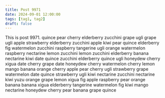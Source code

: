 ```yaml
---
title: Post 9971
date: 2024-09-01 12:00:00
tags: [tag1, tag2]
draft: false
---
```

This is post 9971.
quince
pear
cherry
elderberry
zucchini
grape
ugli
grape
ugli
apple
strawberry
elderberry
zucchini
apple
kiwi
pear
quince
elderberry
fig
watermelon
zucchini
raspberry
tangerine
ugli
orange
watermelon
raspberry
nectarine
lemon
zucchini
lemon
zucchini
elderberry
banana
nectarine
kiwi
date
quince
zucchini
elderberry
quince
ugli
honeydew
cherry
xigua
date
cherry
grape
date
honeydew
cherry
watermelon
cherry
lemon
mango
banana
orange
cherry
apple
pear
cherry
ugli
strawberry
grape
watermelon
date
quince
strawberry
ugli
kiwi
nectarine
zucchini
nectarine
kiwi
yuzu
orange
grape
lemon
xigua
fig
apple
raspberry
pear
orange
banana
banana
xigua
elderberry
tangerine
watermelon
fig
kiwi
mango
nectarine
honeydew
cherry
pear
banana
grape
quince
